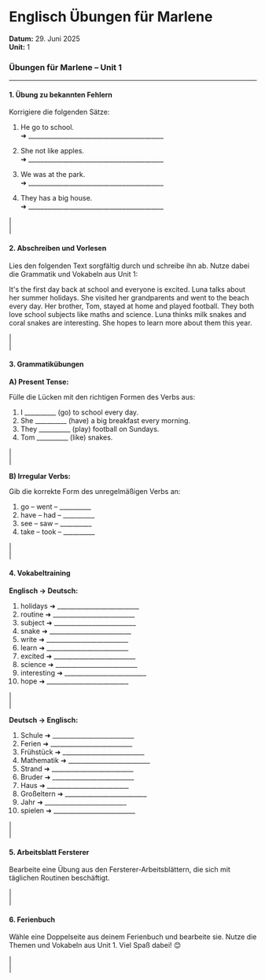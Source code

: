 # Englisch Übungen für Marlene
**Datum:** 29. Juni 2025  
**Unit:** 1

### Übungen für Marlene – Unit 1

---

#### 1. Übung zu bekannten Fehlern

Korrigiere die folgenden Sätze:

1. He go to school.   
   ➜ ___________________________________________

2. She not like apples.  
   ➜ ___________________________________________

3. We was at the park.  
   ➜ ___________________________________________

4. They has a big house.  
   ➜ ___________________________________________

|  
|

#### 2. Abschreiben und Vorlesen

Lies den folgenden Text sorgfältig durch und schreibe ihn ab. Nutze dabei die Grammatik und Vokabeln aus Unit 1:

It's the first day back at school and everyone is excited. Luna talks about her summer holidays. She visited her grandparents and went to the beach every day. Her brother, Tom, stayed at home and played football. They both love school subjects like maths and science. Luna thinks milk snakes and coral snakes are interesting. She hopes to learn more about them this year.

|  
|

#### 3. Grammatikübungen

**A) Present Tense:**

Fülle die Lücken mit den richtigen Formen des Verbs aus:

1. I __________ (go) to school every day.
2. She __________ (have) a big breakfast every morning.
3. They __________ (play) football on Sundays.
4. Tom __________ (like) snakes.

|  
|

**B) Irregular Verbs:**

Gib die korrekte Form des unregelmäßigen Verbs an:

1. go – went – __________
2. have – had – __________
3. see – saw – __________
4. take – took – __________

|  
|

#### 4. Vokabeltraining

**Englisch → Deutsch:**

1. holidays ➜ __________________________
2. routine ➜ __________________________
3. subject ➜ __________________________
4. snake ➜ __________________________
5. write ➜ __________________________
6. learn ➜ __________________________
7. excited ➜ __________________________
8. science ➜ __________________________
9. interesting ➜ __________________________
10. hope ➜ __________________________

|  
|

**Deutsch → Englisch:**

1. Schule ➜ __________________________
2. Ferien ➜ __________________________
3. Frühstück ➜ __________________________
4. Mathematik ➜ __________________________
5. Strand ➜ __________________________
6. Bruder ➜ __________________________
7. Haus ➜ __________________________
8. Großeltern ➜ __________________________
9. Jahr ➜ __________________________
10. spielen ➜ __________________________

|  
|

#### 5. Arbeitsblatt Fersterer

Bearbeite eine Übung aus den Fersterer-Arbeitsblättern, die sich mit täglichen Routinen beschäftigt.

|  
|

#### 6. Ferienbuch

Wähle eine Doppelseite aus deinem Ferienbuch und bearbeite sie. Nutze die Themen und Vokabeln aus Unit 1. Viel Spaß dabei! 😊

|  
|